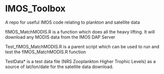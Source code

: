 # IMOS_Toolbox
A repo for useful IMOS code relating to plankton and satellite data

fIMOS_MatchMODIS.R is a function which does all the heavy lifting. It will download any MODIS data from the IMOS DAP Server

Test_fIMOS_MatchMODIS.R is a parent script which can be used to run and test the fIMOS_MatchMODIS.R function

TestData* is a test data file (NRS Zooplankton Higher Trophic Levels) as a source of lat/lon/date for the satellite data download.
